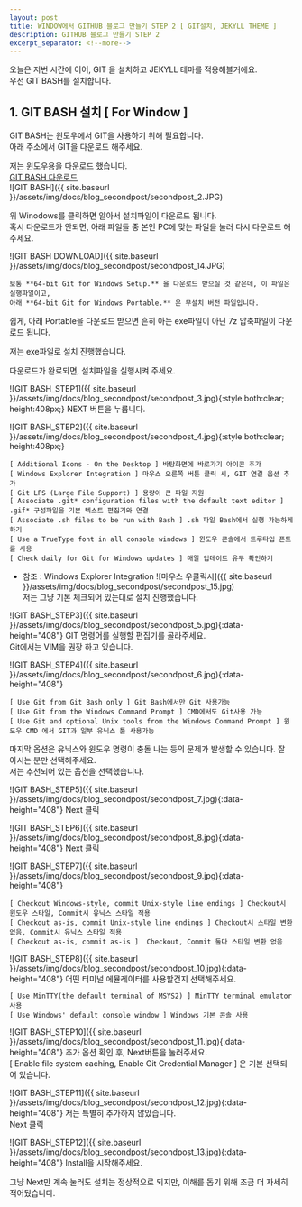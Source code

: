 ```yaml
---
layout: post
title: WINDOW에서 GITHUB 블로그 만들기 STEP 2 [ GIT설치, JEKYLL THEME ]
description: GITHUB 블로그 만들기 STEP 2
excerpt_separator: <!--more-->
---
```


오늘은 저번 시간에 이어, GIT 을 설치하고 JEKYLL 테마를 적용해볼거에요.  
우선 GIT BASH를 설치합니다.  

## 1. GIT BASH 설치 [ For Window ]
GIT BASH는 윈도우에서 GIT을 사용하기 위해 필요합니다.  
아래 주소에서 GIT을 다운로드 해주세요.  

저는 윈도우용을 다운로드 했습니다.   
[GIT BASH 다운로드](https://git-scm.com/downloads)  
![GIT BASH]({{ site.baseurl }}/assets/img/docs/blog_secondpost/secondpost_2.JPG)

위 Winodows를 클릭하면 알아서 설치파일이 다운로드 됩니다.  
혹시 다운로드가 안되면, 아래 파일들 중 본인 PC에 맞는 파일을 눌러 다시 다운로드 해주세요.  


![GIT BASH DOWNLOAD]({{ site.baseurl }}/assets/img/docs/blog_secondpost/secondpost_14.JPG)

~~~
보통 **64-bit Git for Windows Setup.** 을 다운로드 받으실 것 같은데, 이 파일은 실행파일이고,  
아래 **64-bit Git for Windows Portable.** 은 무설치 버전 파일입니다.  
~~~

쉽게, 아래 Portable을 다운로드 받으면 흔히 아는 exe파일이 아닌 7z 압축파일이 다운로드 됩니다.

저는 exe파일로 설치 진행했습니다.  

다운로드가 완료되면, 설치파일을 실행시켜 주세요.  

![GIT BASH_STEP1]({{ site.baseurl }}/assets/img/docs/blog_secondpost/secondpost_3.jpg){:style both:clear; height:408px;}
NEXT 버튼을 누릅니다.


![GIT BASH_STEP2]({{ site.baseurl }}/assets/img/docs/blog_secondpost/secondpost_4.jpg){:style both:clear; height:408px;}

~~~
[ Additional Icons - On the Desktop ] 바탕화면에 바로가기 아이콘 추가
[ Windows Explorer Integration ] 마우스 오른쪽 버튼 클릭 시, GIT 연결 옵션 추가  
[ Git LFS (Large File Support) ] 용량이 큰 파일 지원  
[ Associate .git* configuration files with the default text editor ] .gif* 구성파일을 기본 텍스트 편집기와 연결  
[ Associate .sh files to be run with Bash ] .sh 파일 Bash에서 실행 가능하게 하기  
[ Use a TrueType font in all console windows ] 윈도우 콘솔에서 트루타입 폰트를 사용  
[ Check daily for Git for Windows updates ] 매일 업데이트 유무 확인하기  
~~~


* 참조 : Windows Explorer Integration
![마우스 우클릭시]({{ site.baseurl }}/assets/img/docs/blog_secondpost/secondpost_15.jpg)  
저는 그냥 기본 체크되어 있는대로 설치 진행했습니다.


![GIT BASH_STEP3]({{ site.baseurl }}/assets/img/docs/blog_secondpost/secondpost_5.jpg){:data-height="408"}
GIT 명령어를 실행할 편집기를 골라주세요.  
Git에서는 VIM을 권장 하고 있습니다.  


![GIT BASH_STEP4]({{ site.baseurl }}/assets/img/docs/blog_secondpost/secondpost_6.jpg){:data-height="408"}

~~~
[ Use Git from Git Bash only ] Git Bash에서만 Git 사용가능  
[ Use Git from the Windows Command Prompt ] CMD에서도 Git사용 가능  
[ Use Git and optional Unix tools from the Windows Command Prompt ] 윈도우 CMD 에서 GIT과 일부 유닉스 툴 사용가능  
~~~
마지막 옵션은 유닉스와 윈도우 명령이 충돌 나는 등의 문제가 발생할 수 있습니다. 잘 아시는 분만 선택해주세요.  
저는 추천되어 있는 옵션을 선택했습니다.  


![GIT BASH_STEP5]({{ site.baseurl }}/assets/img/docs/blog_secondpost/secondpost_7.jpg){:data-height="408"}
Next 클릭  


![GIT BASH_STEP6]({{ site.baseurl }}/assets/img/docs/blog_secondpost/secondpost_8.jpg){:data-height="408"}
Next 클릭  


![GIT BASH_STEP7]({{ site.baseurl }}/assets/img/docs/blog_secondpost/secondpost_9.jpg){:data-height="408"}
~~~
[ Checkout Windows-style, commit Unix-style line endings ] Checkout시 윈도우 스타일, Commit시 유닉스 스타일 적용  
[ Checkout as-is, commit Unix-style line endings ] Checkout시 스타일 변환 없음, Commit시 유닉스 스타일 적용  
[ Checkout as-is, commit as-is ]  Checkout, Commit 둘다 스타일 변환 없음    
~~~

![GIT BASH_STEP8]({{ site.baseurl }}/assets/img/docs/blog_secondpost/secondpost_10.jpg){:data-height="408"}
어떤 터미널 에뮬레이터를 사용할건지 선택해주세요.  
~~~
[ Use MinTTY(the default terminal of MSYS2) ] MinTTY terminal emulator 사용  
[ Use Windows' default console window ] Windows 기본 콘솔 사용  
~~~


![GIT BASH_STEP10]({{ site.baseurl }}/assets/img/docs/blog_secondpost/secondpost_11.jpg){:data-height="408"}
추가 옵션 확인 후, Next버튼을 눌러주세요.  
[ Enable file system caching, Enable Git Credential Manager ] 은 기본 선택되어 있습니다.  


![GIT BASH_STEP11]({{ site.baseurl }}/assets/img/docs/blog_secondpost/secondpost_12.jpg){:data-height="408"}
저는 특별히 추가하지 않았습니다.  
Next 클릭  

![GIT BASH_STEP12]({{ site.baseurl }}/assets/img/docs/blog_secondpost/secondpost_13.jpg){:data-height="408"}
Install을 시작해주세요.  

그냥 Next만 계속 눌러도 설치는 정상적으로 되지만, 이해를 돕기 위해 조금 더 자세히 적어뒀습니다.
